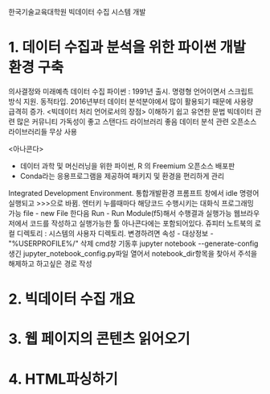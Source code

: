한국기술교육대학원
빅데이터 수집 시스템 개발
# 1. 데이터 수집과 분석을 위한 파이썬 개발 환경 구축
의사결정와 미래예측
데이터 수집
파이썬 : 1991년 출시. 명령형 언어이면서 스크립트 방식 지원. 동적타입.
2016년부터 데이터 분석분야에서 많이 활용되기 때문에 사용량 급격히 증가.
<빅데이터 처리 언어로서의 장점>
이해하기 쉽고 유연한 문법
빅데이터 관련 많은 커뮤니티
가독성이 좋고 스탠다드 라이브러리 좋음
데이터 분석 관련 오픈소스 라이브러리들 무상 사용

<아나콘다>
- 데이터 과학 및 머신러닝을 위한 파이썬, R 의 Freemium 오픈소스 배포판
- Conda라는 응용프로그램을 제공하여 패키지 및 환경을 편리하게 관리

<IDLE>
Integrated Development Environment. 통합개발환경
프롬프트 창에서 idle 명령어 실행되고 >>>으로 바뀜.
엔터키 누를때마다 해당코드 수행시키는 대화식 프로그래밍 가능
file - new File 한다음 Run - Run Module(f5)해서 수행결과 실행가능

<Jupyter Notebook>
웹브라우저에서 코드를 작성하고 실행가능한 툴
아나콘다에는 포함되어있다.
쥬피터 노트북의 로컬 디렉토리 : 시스템의 사용자 디렉토리.
    변경하려면 속성 - 대상정보 - "%USERPROFILE%/" 삭제
    cmd창 기동후 jupyter notebook --generate-config
    생긴 jupyter_notebook_config.py파일 열어서 notebook_dir항목을 찾아서 주석을 해제하고 하고싶은 경로 작성

# 2. 빅데이터 수집 개요

# 3. 웹 페이지의 콘텐츠 읽어오기

# 4. HTML파싱하기